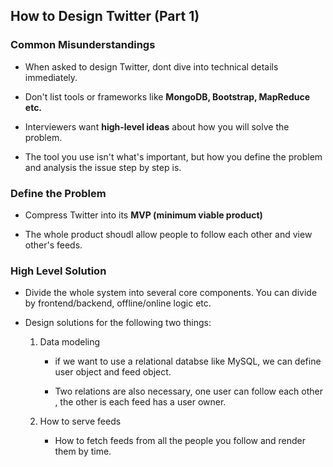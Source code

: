 ## How to Design Twitter (Part 1)

### Common Misunderstandings
   * When asked to design Twitter, dont dive into technical details immediately.

   * Don't list tools or frameworks like **MongoDB, Bootstrap, MapReduce etc.**

   * Interviewers want **high-level ideas** about how you will solve the problem.  

   * The tool you use isn't what's important, but how you define the problem and analysis the issue step by step is.

### Define the Problem

   * Compress Twitter into its **MVP (minimum viable product)**

   * The whole product shoudl allow people to follow each other and view other's feeds.

### High Level Solution

   * Divide the whole system into several core components.  You can divide by frontend/backend,  offline/online logic etc.

   * Design solutions for the following two things:

        1. Data modeling

            * if we want to use a relational databse like MySQL, we can define user object and feed object.

            * Two relations are also necessary, one user can follow each other , the other is each feed has a user owner.

        2. How to serve feeds

            * How to fetch feeds from all the people you follow and render them by time.

    
